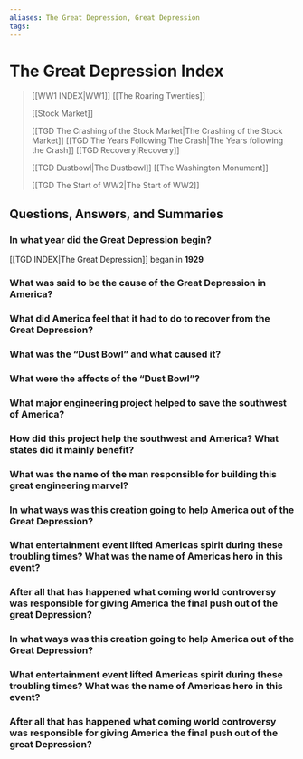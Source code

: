 ```yaml
---
aliases: The Great Depression, Great Depression
tags:
---
```

# The Great Depression Index

> [[WW1 INDEX|WW1]]
> [[The Roaring Twenties]]
>
> [[Stock Market]]
> 
> [[TGD The Crashing of the Stock Market|The Crashing of the Stock Market]]
> [[TGD The Years Following The Crash|The Years following the Crash]]
> [[TGD Recovery|Recovery]]
> 
> [[TGD Dustbowl|The Dustbowl]]
> [[The Washington Monument]]
> 
> [[TGD The Start of WW2|The Start of WW2]]
## Questions, Answers, and Summaries
### In what year did the Great Depression begin?
[[TGD INDEX|The Great Depression]] began in **1929** 
### What was said to be the cause of the Great Depression in America?

### What did America feel that it had to do to recover from the Great Depression?

### What was the “Dust Bowl” and what caused it?

### What were the affects of the “Dust Bowl”?

### What major engineering project helped to save the southwest of America?

### How did this project help the southwest and America? What states did it mainly benefit?

### What was the name of the man responsible for building this great engineering marvel?

### In what ways was this creation going to help America out of the Great Depression?

### What entertainment event lifted Americas spirit during these troubling times? What was the name of Americas hero in this event?

### After all that has happened what coming world controversy was responsible for giving America the final push out of the great Depression?

### In what ways was this creation going to help America out of the Great Depression?

### What entertainment event lifted Americas spirit during these troubling times? What was the name of Americas hero in this event?

### After all that has happened what coming world controversy was responsible for giving America the final push out of the great Depression?
